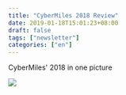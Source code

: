 ```yaml
---
title: "CyberMiles 2018 Review"
date: 2019-01-18T15:01:23+08:00
draft: false
tags: ["newsletter"]
categories: ["en"]
---
```


CyberMiles' 2018 in one picture

![](/images/20190118-yearend-en-01.png)

